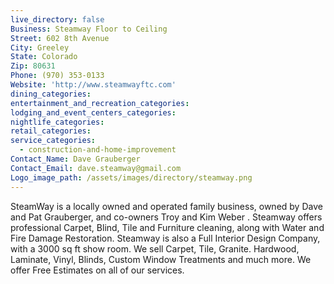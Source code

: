 ```yaml
---
live_directory: false
Business: Steamway Floor to Ceiling
Street: 602 8th Avenue
City: Greeley
State: Colorado
Zip: 80631
Phone: (970) 353-0133
Website: 'http://www.steamwayftc.com'
dining_categories:
entertainment_and_recreation_categories:
lodging_and_event_centers_categories:
nightlife_categories:
retail_categories:
service_categories:
  - construction-and-home-improvement
Contact_Name: Dave Grauberger
Contact_Email: dave.steamway@gmail.com
Logo_image_path: /assets/images/directory/steamway.png
---
```


SteamWay is a locally owned and operated family business, owned by Dave and Pat Grauberger, and co-owners Troy and Kim Weber . Steamway offers professional Carpet, Blind, Tile and Furniture cleaning, along with Water and Fire Damage Restoration. Steamway is also a Full Interior Design Company, with a 3000 sq ft show room. We sell Carpet, Tile, Granite. Hardwood, Laminate, Vinyl, Blinds, Custom Window Treatments and much more. We offer Free Estimates on all of our services.